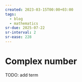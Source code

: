```yaml
---
created: 2023-03-15T00:00+03:00
tags:
  - blog
  - mathematics
sr-due: 2025-07-22
sr-interval: 2
sr-ease: 228
---
```


# Complex number

TODO: add term
